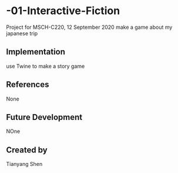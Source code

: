 # -01-Interactive-Fiction
Project for MSCH-C220, 12 September 2020
make a game about my japanese trip

## Implementation
use Twine to make a story game

## References
None

## Future Development
NOne

## Created by
Tianyang Shen